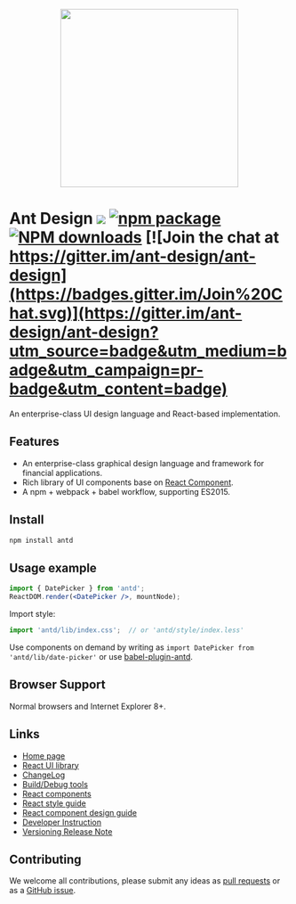 <p align="center">
  <a href="http://ant.design">
    <img width="320" src="https://t.alipayobjects.com/images/rmsweb/T1B9hfXcdvXXXXXXXX.svg">
  </a>
</p>

# Ant Design [![](https://img.shields.io/travis/ant-design/ant-design.svg?style=flat-square)](https://travis-ci.org/ant-design/ant-design) [![npm package](https://img.shields.io/npm/v/antd.svg?style=flat-square)](https://www.npmjs.org/package/antd) [![NPM downloads](http://img.shields.io/npm/dm/antd.svg?style=flat-square)](https://npmjs.org/package/antd) [![Join the chat at https://gitter.im/ant-design/ant-design](https://badges.gitter.im/Join%20Chat.svg)](https://gitter.im/ant-design/ant-design?utm_source=badge&utm_medium=badge&utm_campaign=pr-badge&utm_content=badge)

An enterprise-class UI design language and React-based implementation.

## Features

- An enterprise-class graphical design language and framework for financial applications.
- Rich library of UI components base on [React Component](http://react-component.github.io/badgeboard/).
- A npm + webpack + babel workflow, supporting ES2015.

## Install

```bash
npm install antd
```

## Usage example

```jsx
import { DatePicker } from 'antd';
ReactDOM.render(<DatePicker />, mountNode);
```

Import style:

```jsx
import 'antd/lib/index.css';  // or 'antd/style/index.less'
```

Use components on demand by writing as `import DatePicker from 'antd/lib/date-picker'` or use [babel-plugin-antd](https://github.com/ant-design/babel-plugin-antd).


## Browser Support

Normal browsers and Internet Explorer 8+.


## Links

- [Home page](http://ant.design/)
- [React UI library](http://ant.design/docs/introduce)
- [ChangeLog](CHANGELOG.md)
- [Build/Debug tools](https://github.com/ant-tool/xtool/)
- [React components](http://react-component.github.io/)
- [React style guide](https://github.com/react-component/react-component.github.io/blob/master/docs/zh-cn/component-code-style.md)
- [React component design guide](https://github.com/react-component/react-component.github.io/blob/master/docs/zh-cn/component-design.md)
- [Developer Instruction](https://github.com/ant-design/ant-design/wiki/%E7%BD%91%E7%AB%99%E5%92%8C%E7%BB%84%E4%BB%B6%E5%BC%80%E5%8F%91%E8%AF%B4%E6%98%8E)
- [Versioning Release Note](https://github.com/ant-design/ant-design/wiki/%E7%89%88%E6%9C%AC%E5%8F%91%E5%B8%83%E6%B5%81%E7%A8%8B)


## Contributing

We welcome all contributions, please submit any ideas as [pull requests](https://github.com/ant-design/ant-design/pulls) or as a [GitHub issue](https://github.com/ant-design/ant-design/issues).
